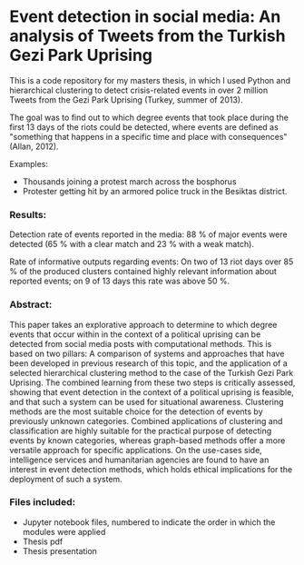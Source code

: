 # Event detection in social media: An analysis of Tweets from the Turkish Gezi Park Uprising

This is a code repository for my masters thesis, in which I used Python and hierarchical clustering to detect crisis-related events in over 2 million Tweets from the Gezi Park Uprising (Turkey, summer of 2013). 

The goal was to find out to which degree events that took place during the first 13 days of the riots could be detected, where events are defined as "something that happens in a specific time and place with consequences" (Allan, 2012).

Examples: 

* Thousands joining a protest march across the bosphorus
* Protester getting hit by an armored police truck in the Besiktas district.

### Results:

Detection rate of events reported in the media: 88 % of major events were detected (65 % with a clear match and 23 % with a weak match).

Rate of informative outputs regarding events: On two of 13 riot days over 85 % of the produced clusters contained highly relevant information about reported events; on 9 of 13 days this rate was above 50 %.

### Abstract:

This paper takes an explorative approach to determine to which degree events that occur within in the context of a political uprising can be detected from social media posts with computational methods. This is based on two pillars: A comparison of systems and approaches that have been developed in previous research of this topic, and the application of a selected hierarchical clustering method to the case of the Turkish Gezi Park Uprising. The combined learning from these two steps is critically assessed, showing that event detection in the context of a political uprising is feasible, and that such a system can be used for situational awareness. Clustering methods are the most suitable choice for the detection of events by previously unknown categories. Combined applications of clustering and classification are highly suitable for the practical purpose of detecting events by known categories, whereas graph-based methods offer a more versatile approach for specific applications. On the use-cases side, intelligence services and humanitarian agencies are found to have an interest in event detection methods, which holds ethical implications for the deployment of such a system.

### Files included:

* Jupyter notebook files, numbered to indicate the order in which the modules were applied
* Thesis pdf
* Thesis presentation
